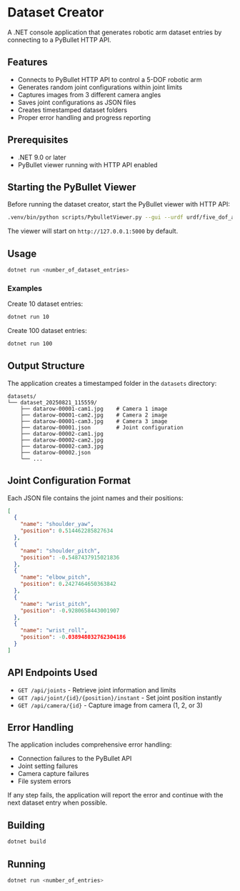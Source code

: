 # Dataset Creator

A .NET console application that generates robotic arm dataset entries by connecting to a PyBullet HTTP API.

## Features

- Connects to PyBullet HTTP API to control a 5-DOF robotic arm
- Generates random joint configurations within joint limits
- Captures images from 3 different camera angles
- Saves joint configurations as JSON files
- Creates timestamped dataset folders
- Proper error handling and progress reporting

## Prerequisites

- .NET 9.0 or later
- PyBullet viewer running with HTTP API enabled

## Starting the PyBullet Viewer

Before running the dataset creator, start the PyBullet viewer with HTTP API:

```bash
.venv/bin/python scripts/PybulletViewer.py --gui --urdf urdf/five_dof_arm.urdf
```

The viewer will start on `http://127.0.0.1:5000` by default.

## Usage

```bash
dotnet run <number_of_dataset_entries>
```

### Examples

Create 10 dataset entries:
```bash
dotnet run 10
```

Create 100 dataset entries:
```bash
dotnet run 100
```

## Output Structure

The application creates a timestamped folder in the `datasets` directory:

```
datasets/
└── dataset_20250821_115559/
    ├── datarow-00001-cam1.jpg    # Camera 1 image
    ├── datarow-00001-cam2.jpg    # Camera 2 image  
    ├── datarow-00001-cam3.jpg    # Camera 3 image
    ├── datarow-00001.json        # Joint configuration
    ├── datarow-00002-cam1.jpg
    ├── datarow-00002-cam2.jpg
    ├── datarow-00002-cam3.jpg
    ├── datarow-00002.json
    └── ...
```

## Joint Configuration Format

Each JSON file contains the joint names and their positions:

```json
[
  {
    "name": "shoulder_yaw",
    "position": 0.514462285827634
  },
  {
    "name": "shoulder_pitch", 
    "position": -0.5487437915021836
  },
  {
    "name": "elbow_pitch",
    "position": 0.2427464650363842
  },
  {
    "name": "wrist_pitch",
    "position": -0.9280658443001907
  },
  {
    "name": "wrist_roll",
    "position": -0.038948032762304186
  }
]
```

## API Endpoints Used

- `GET /api/joints` - Retrieve joint information and limits
- `GET /api/joint/{id}/{position}/instant` - Set joint position instantly
- `GET /api/camera/{id}` - Capture image from camera (1, 2, or 3)

## Error Handling

The application includes comprehensive error handling:
- Connection failures to the PyBullet API
- Joint setting failures
- Camera capture failures
- File system errors

If any step fails, the application will report the error and continue with the next dataset entry when possible.

## Building

```bash
dotnet build
```

## Running

```bash
dotnet run <number_of_entries>